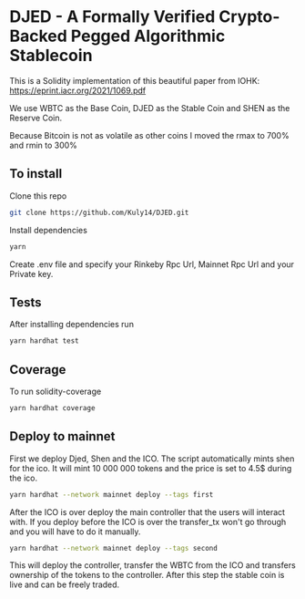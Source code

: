 # DJED - A Formally Verified Crypto-Backed Pegged Algorithmic Stablecoin

This is a Solidity implementation of this beautiful paper from IOHK: https://eprint.iacr.org/2021/1069.pdf

We use WBTC as the Base Coin, DJED as the Stable Coin and SHEN as the Reserve Coin.

Because Bitcoin is not as volatile as other coins I moved the rmax to 700% and rmin to 300%


## To install

Clone this repo
```bash
git clone https://github.com/Kuly14/DJED.git
```

Install dependencies

```bash
yarn
```

Create .env file and specify your Rinkeby Rpc Url, Mainnet Rpc Url and your Private key.

## Tests

After installing dependencies run

```bash
yarn hardhat test
```

## Coverage

To run solidity-coverage

```bash
yarn hardhat coverage
```


## Deploy to mainnet

First we deploy Djed, Shen and the ICO. The script automatically mints shen for the ico. It will mint 10 000 000 tokens and the price is set to 4.5$ during the ico.

```bash 
yarn hardhat --network mainnet deploy --tags first
```

After the ICO is over deploy the main controller that the users will interact with. If you deploy before the ICO is over the transfer_tx won't go through and you will have to do it manually.

```bash
yarn hardhat --network mainnet deploy --tags second
```

This will deploy the controller, transfer the WBTC from the ICO and transfers ownership of the tokens to the controller. After this step the stable coin is live and can be freely traded.

